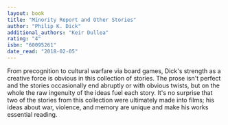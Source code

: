 ```yaml
---
layout: book
title: "Minority Report and Other Stories"
author: "Philip K. Dick"
additional_authors: "Keir Dullea"
rating: "4"
isbn: "60095261"
date_read: "2018-02-05"
---
```


From precognition to cultural warfare via board games, Dick's strength as a creative force is obvious in this collection of stories. The prose isn't perfect and the stories occasionally end abruptly or with obvious twists, but on the whole the raw ingenuity of the ideas fuel each story. It's no surprise that two of the stories from this collection were ultimately made into films; his ideas about war, violence, and memory are unique and make his works essential reading.
